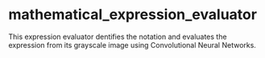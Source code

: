 # mathematical_expression_evaluator
This expression evaluator dentifies the notation and evaluates the expression from its grayscale image using Convolutional Neural Networks. 
